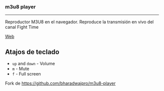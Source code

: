 <h3>m3u8 player</h3>
<hr/>

Reproductor M3U8 en el navegador.
Reproduce la transmisión en vivo del canal Fight Time

<a href="https://salvacam.github.io/m3u8-player" target="_blank">Web</a>

## Atajos de teclado
* `up` and `down` - Volume
* `m` - Mute
* `f` - Full screen

Fork de <a href="</a>" target="_blank">https://github.com/bharadwajpro/m3u8-player</a>

